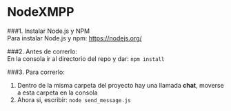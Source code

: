 # NodeXMPP

###1. Instalar Node.js y NPM<br>
Para instalar Node.js y npm:  https://nodejs.org/<br>

###2. Antes de correrlo:<br>
En la consola ir al directorio del repo y dar: <code>npm install</code><br>

###3. Para correrlo:<br>
1. Dentro de la misma carpeta del proyecto hay una llamada __chat__, moverse a esta carpeta en la consola<br>
2. Ahora si, escribir: <code>node send_message.js</code>

